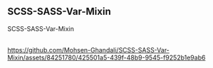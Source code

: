 ## SCSS-SASS-Var-Mixin
SCSS-SASS-Var-Mixin
<br/><br/>

https://github.com/Mohsen-Ghandali/SCSS-SASS-Var-Mixin/assets/84251780/425501a5-439f-48b9-9545-f9252b1e9ab6

